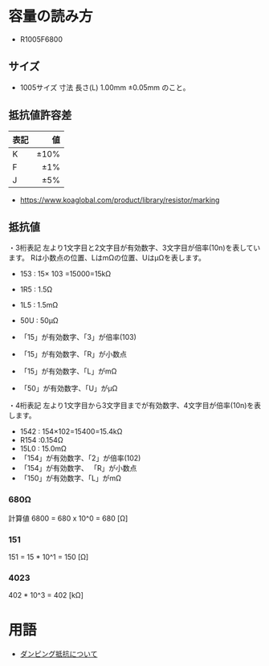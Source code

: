 # 容量の読み方
- R1005F6800
## サイズ
- 1005サイズ
寸法 長さ(L) 1.00mm ±0.05mm のこと。

## 抵抗値許容差
| 表記 | 値 |
|:-----------|------------:|
| K  | ±10% |
| F  | ±1% |
| J  | ±5% |

- https://www.koaglobal.com/product/library/resistor/marking
## 抵抗値
・3桁表記
左より1文字目と2文字目が有効数字、3文字目が倍率(10n)を表しています。
Rは小数点の位置、LはmΩの位置、UはμΩを表します。

- 153 : 15× 103 =15000=15kΩ 
- 1R5 : 1.5Ω 
- 1L5 : 1.5mΩ 
- 50U :  50μΩ

- 「15」が有効数字、「3」が倍率(103)
- 「15」が有効数字、「R」が小数点
- 「15」が有効数字、「L」がmΩ
- 「50」が有効数字、「U」がμΩ

・4桁表記
左より1文字目から3文字目までが有効数字、4文字目が倍率(10n)を表します。

- 1542 : 154×102=15400=15.4kΩ 
- R154 :0.154Ω 
- 15L0 : 15.0mΩ
- 「154」が有効数字、「2」が倍率(102)
- 「154」が有効数字、 「R」が小数点
- 「150」が有効数字、「L」がmΩ

###  680Ω
計算値 6800 = 680 x 10^0 = 680 [Ω]
### 151
151 = 15 * 10^1 = 150 [Ω]

### 4023
402 * 10^3 = 402 [kΩ]

# 用語
- [ダンピング抵抗について](http://www.edic-systems.co.jp/article/14249886.html#:~:text=%E3%83%80%E3%83%B3%E3%83%94%E3%83%B3%E3%82%B0%E6%8A%B5%E6%8A%97(damping%20)%E3%81%A8%E3%81%AF,%E5%8F%AF%E8%83%BD%E3%81%A8%E3%81%AA%E3%82%8B%E6%8A%B5%E6%8A%97%E3%81%A7%E3%81%99%E3%80%82)
